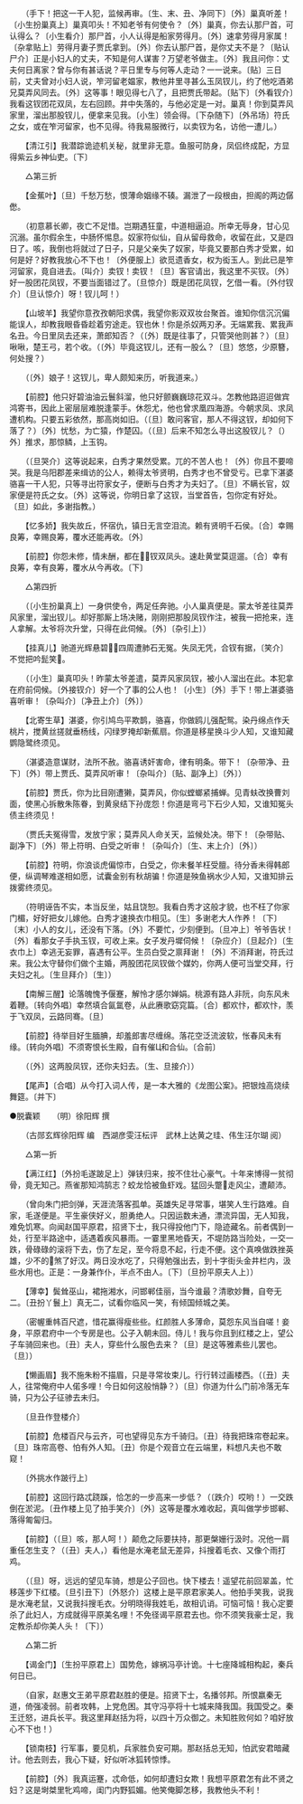 <!-- { "loadSidebar": true } -->
　　（手下！把这一干人犯，监候再审。〔生、末、丑、净同下〕〔外〕巢真听差！〔小生扮巢真上〕巢真叩头！不知老爷有何使令？〔外〕巢真，你去认那尸首，可认得么？〔小生看介〕那尸首，小人认得是船家劳得月。〔外〕速拿劳得月家属！〔杂拿贴上〕劳得月妻子贾氏拿到。〔外〕你去认那尸首，是你丈夫不是？〔贴认尸介〕正是小妇人的丈夫，不知是何人谋害？万望老爷做主。〔外〕我且问你：丈夫何日离家？曾与你有甚话说？平日里专与何等人走动？一一说来。〔贴〕三日前，丈夫曾对小妇人说，笮河留老媪家，教他井里寻甚么玉凤钗儿，约了他吃酒弟兄莫弄风同去。〔外〕这等事！眼见得七八了，且把贾氏带起。〔贴下〕〔外看钗介〕我看这钗团花双凤，左右回顾。井中失落的，与他必定是一对。巢真！你到莫弄风家里，溜出那股钗儿，便拿来见我。〔小生〕领会得。〔下杂随下〕〔外吊场〕符氏之女，或在笮河留家，也不见得。待我易服微行，以卖钗为名，访他一遭儿。） 

　　【清江引】我潜踪诡迹机关秘，就里非无意。鱼服可防身，凤侣终成配，方显得紫云乡神仙吏。〔下〕 

　　△第三折 

　　【金蕉叶】〔旦〕千愁万愁，恨薄命姻缘不辏。漏泄了一段根由，担阁的两边僝僽。 

　　（初意慕长卿，夜亡不足惜。岂期遇狂童，中道相逼迫。所幸无辱身，甘心见沉溺。虽尔假余生，中肠怀惕息。奴家符似仙，自从留母救命，收留在此，又是四日了。咳，我倒也将就过了日子，只是父亲失了奴家，毕竟又要那白秀才受累，如何是好？好教我放心不下也！〔外便服上〕欲觅遗香女，权为衒玉人。到此已是笮河留家，竟自进去。〔叫介〕卖钗！卖钗！〔旦〕客官请出，我这里不买钗。〔外〕好一股团花凤钗，不要当面错过了。〔旦惊介〕既是团花凤钗，乞借一看。〔外付钗介〕〔旦认惊介〕呀！钗儿呵！） 

　　【山坡羊】我望你意孜孜朝阳求偶，我望你影双双妆台聚首。谁知你信沉沉偏能误人，却教我眼昏昏趁着穷途走。钗也休！你是杀奴两刃矛。无端累我、累我声名丑。今日里凤去还来，萧郎知否？（〔外〕既是往事了，只管哭他则甚？）〔旦〕啾啾，楚王弓，若个收。（〔外〕毕竟这钗儿，还有一股么？〔旦〕悠悠，少原簪，何处搜？） 

　　（〔外〕娘子！这钗儿，卑人颇知来历，听我道来。） 

　　【前腔】他只好碧油油云鬟斜溜，他只好颤巍巍琼花双斗。怎教他路迢迢做宾鸿寄书，因此上密层层难脱逢蒙手。休怨尤，他也曾求凰四海游。今朝求凤、求凤遭机构。只要五彩依然，那高岗如旧。（〔旦〕敢问客官，那人不得这钗，却如何下落了？）〔外〕忧愁，为亡猿，作楚囚。（〔旦〕后来不知怎么寻出这股钗儿？〔）外〕推求，那惊鳞，上玉钩。 

　　（〔旦哭介〕这等说起来，白秀才果然受累。兀的不苦人也！〔外〕你且不要啼哭。我是乌阳郡差来缉访的公人，赖得太爷贤明，白秀才也不曾受亏。已拿下湛婆骆喜一干人犯，只等寻出符家女子，便断与白秀才为夫妇了。〔旦〕不瞒长官，奴家便是符氏之女。〔外〕这等说，你明日拿了这钗，当堂首告，包你定有好处。〔旦〕如此，多谢指教。） 

　　【忆多娇】我失故丘，怀宿仇，镇日无言空泪流。赖有贤明千石侯。〔合〕幸赐良筹，幸赐良筹，覆水还能再收。〔外〕 

　　【前腔】你怨未修，情未酬，都在钗双凤头。速赴黄堂莫逗遛。〔合〕幸有良筹，幸有良筹，覆水从今再收。〔下〕 

　　△第四折 

　　（〔小生扮巢真上〕一身供使令，两足任奔驰。小人巢真便是。蒙太爷差往莫弄风家里，溜出钗儿。却好那厮上场决赌，刚刚把那股凤钗作注，被我一把抢来，连人拿解。太爷将次升堂，只得在此伺候。〔外〕〔杂引上〕） 

　　【挂真儿】驰道光辉悬碧，四周遭肺石无冤。失凤无凭，合钗有据，〔笑介〕不觉把吟髭笑。 

　　（〔小生〕巢真叩头！昨蒙太爷差遣，莫弄风家凤钗，被小人溜出在此。本犯拿在府前伺候。〔外接钗介〕好一个了事的公人也！〔小生〕〔外〕手下！带上湛婆骆喜听审！〔杂叫介〕〔净丑上介〕〔外〕） 

　　【北寄生草】湛婆，你引鸠鸟平欺鹊，骆喜，你做鸥儿强配鸳。染丹绵点作夭桃片，搅黄丝搓就垂杨线，闪绿罗掩却新蕉扇。你道是移星换斗少人知，又谁知藏鹦隐鹭终须见。 

　　（湛婆造意谋财，法所不赦。骆喜诱奸害命，律有明条。带下！〔杂带净、丑下〕〔外〕带上贾氏、莫弄风听审！〔杂叫介〕〔贴、副净上〕〔外〕） 

　　【前腔】贾氏，你为比目刚遭獭，莫弄风，你似螳螂紧捕蝉。见青蚨改换曹刘面，使黑心拆散朱陈眷，到黄泉结下孙庞怨！你道是弯弓下石少人知，又谁知冤头债主终须见！ 

　　（贾氏夫冤得雪，发放宁家；莫弄风人命关天，监候处决。带下！〔杂带贴、副净下〕〔外〕带上符明、白受之听审！〔杂叫介〕〔生、末上介〕〔外〕） 

　　【前腔】符明，你浪谈虎偏惊市，白受之，你未餐羊枉受膻。待分香未得韩郎便，纵调琴难遂相如愿，试囊金别有秋胡骗！你道是殃鱼祸水少人知，又谁知排云拨雾终须见。 

　　（符明诬告不实，本当反坐，姑且饶恕。我看白秀才这般才貌，也不枉了你家门楣，好好把女儿嫁他。白秀才速换衣巾相见。〔生〕多谢老大人作养！〔下〕〔末〕小人的女儿，还没有下落。〔外〕不要忙，少刻便到。〔旦冲上〕爷爷告状！〔外〕看那女子手执玉钗，可收上来。女子发丹墀伺候！〔杂应介〕〔旦起介〕〔生衣巾上〕幸逃无妄罪，喜遇有公平。生员白受之禀拜谢！〔外〕不消拜谢，符氏过来。我公太守替你们做个主婚，两股团花凤钗做个媒妁，你两人便可当堂交拜，行夫妇之礼。〔生旦拜介〕〔生〕） 

　　【南解三醒】论落魄愧予偃蹇，解怜才感尔婵娟。桃源有路人非阮，向东风未着鞭。〔转向外唱〕幸然填合氤氲卷，从此赓歌窈窕篇。〔合〕都欢忭，都欢忭，羡于飞双凤，云路同骞。〔旦〕 

　　【前腔】待举目好生腼腆，却羞郎害尽缠绵。落花空泛流波软，怅春风未有缘。〔转向外唱〕不须寄恨长生殿，自有催Ц和合仙。〔合前〕 

　　（〔外〕这两股凤钗，还你夫妇去。〔生、旦接介〕） 

　　【尾声】〔合唱〕从今打入词人传，是一本大雅的《龙图公案》。把银烛高烧续舞筵。〔并下〕

●脱囊颖　　（明）徐阳辉 撰 

　　（古郧玄辉徐阳辉 编　西湖彦雯汪枟评　武林上达黄之珪、伟生汪尔瑚 阅） 

　　△第一折 

　　【满江红】〔外扮毛遂跛足上〕弹铗归来，按不住壮心豪气。十年来博得一贫彻骨，竟无知己。燕雀那知鸿鹄志？蛟龙恰被鱼虾戏。猛回头蹩走风尘，遭颠沛。 

　　（曾向朱门把剑弹，天涯流落客孤单。英雄失足寻常事，堪笑人生行路难。自家，毛遂便是。平生豪侠好义，胆勇绝人。只因运数未通，漂流异国，无人知我，难免饥寒。向闻赵国平原君，招贤下士，我只得投他门下，隐迹藏名。前者偶到一处，行至半路途中，适遇着疾风暴雨。一霎里黑地昏天，不堤防路当险处，一交一跌，骨碌碌的滚将下去，伤了左足，至今将息不起，行走不便。这个真唤做跌挫英雄，少不的煞了好汉。两日没水吃了，只得勉强出去，到十字街头金井栏内，汲些水用也。正是：一身兼作仆，半点不由人。〔下〕〔旦扮平原夫人上〕） 

　　【薄幸】鬓耸巫山，裙拖湘水，问邯郸佳丽，当今谁最？清歌妙舞，自夸无二。〔丑扮丫鬟上〕真无二，试看你临风一笑，有倾国倾城之美。 

　　（密幄重帏百尺遮，惜花赢得瘦些些。红颜胜人多薄命，莫怨东风当自嗟！妾身，平原君府中一个专房是也。公子入朝未回。侍儿！我与你且到红楼之上，望公子车骑回来也。〔丑〕夫人，穿些什么服色去来？〔旦〕是这等雅素些儿罢也。〔旦〕） 

　　【懒画眉】我不施朱粉不描眉，只是寻常妆束儿。行行转过画楼西。（〔丑〕夫人，往常俺府中人偌多哩！今日如何这般悄静？）〔旦〕你道为什么门前冷落无车骑，只为公子征骖去未归。 

　　〔旦丑作登楼介〕 

　　【前腔】危楼百尺与云齐，可也望得见东方千骑归。〔丑〕待我把珠帘卷起来。〔旦〕珠帘高卷、怕有外人知。〔丑〕你是个观音立在云端里，料想凡夫也不敢窥！ 

　　〔外挑水作跛行上〕 

　　【前腔】这回行路忒跷蹊，恰怎的一步高来一步低？（〔跌介〕哎哟！）一交跌倒在淤泥。〔丑作楼上见了拍手笑介〕〔外〕这等是覆水难收起，真叫做学步邯郸、落得匍匐归。 

　　【前腔】（〔旦〕咳，那人呵！）颠危之际要扶持，那更槃姗行汲时。况他一肩重任怎生支？（〔丑〕夫人，）看他是水淹老鼠无差异，抖搜着毛衣、又像个雨打鸡。 

　　（〔旦〕呀，远远的望见车骑，想是公子回也。快下楼去！遥望花前回翠盖，忙移莲步下红楼。〔旦引丑下〕〔外怒介〕这楼上是平原君家美人。他拍手笑我，说我是水淹老鼠，又说我抖搜毛衣。分明晓得我姓毛，故相讥诮。可恼可恼！我心定要杀了此妇人，方成就得平原美名哩！不免径谒平原君去也。你不须笑我豪士足，我定教杀却你美人头！〔下〕） 

　　△第二折 

　　【谒金门】〔生扮平原君上〕国势危，嫁祸冯亭计诡。十七座降城相构起，秦兵何日已。 

　　（自家，赵惠文王弟平原君赵胜的便是。招贤下士，名播邻邦。所恨嬴秦无道，倚强凌弱。前者攻韩，上党危困。其守冯亭将十七城来降我国。我国受之。秦王迁怒，进兵长平。我这里拜赵括为将，以四十万众御之。未知胜败何如？咱好放心不下也！） 

　　【锁南枝】行军事，要见机，兵家胜负安可期。那赵括总无知，怕武安君暗藏计。他去则去，我心下疑，好似听冰狐转惊悸。 

　　【前腔】〔外〕我真运蹇，忒命低，如何却遭妇女欺！我想平原君怎有此不贤之妇？这是埘桀里牝鸡啼，闺门内野狐媚。他笑俺脚怎移，我教他头不利！ 

